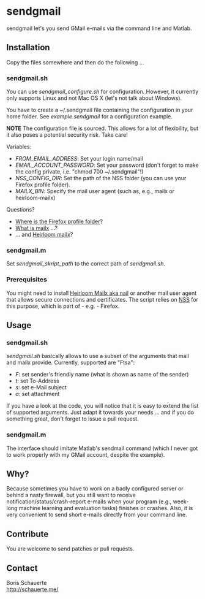 # sendgmail

sendgmail let's you send GMail e-mails via the command line and Matlab.

## Installation

Copy the files somewhere and then do the following ...

### sendgmail.sh

You can use *sendgmail_configure.sh* for configuration. However, it currently only supports Linux and not Mac OS X (let's not talk about Windows).

You have to create a ~/.sendgmail file containing the configuration in your home folder. See *example.sendgmail* for a configuration example.

**NOTE** The configuration file is sourced. This allows for a lot of flexibility, but it also poses a potential security risk. Take care!

Variables:

* *FROM_EMAIL_ADDRESS*: Set your login name/mail
* *EMAIL_ACCOUNT_PASSWORD*: Set your password (don't forget to make the config private, i.e. "chmod 700 ~/.sendgmail"!)
* *NSS_CONFIG_DIR*: Set the path of the NSS folder (you can use your Firefox profile folder).
* *MAILX_BIN*: Specify the mail user agent (such as, e.g., mailx or heirloom-mailx)

Questions?

* [Where is the Firefox profile folder](http://kb.mozillazine.org/Profile_folder_-_Firefox#Navigating_to_the_profile_folder)?
* [What is mailx](http://en.wikipedia.org/wiki/Mailx) ...?
* ... and [Heirloom mailx](http://heirloom.sourceforge.net/mailx.html)?

### sendgmail.m

Set *sendgmail_skript_path* to the correct path of *sendgmail.sh*.

### Prerequisites

You might need to install [Heirloom Mailx aka nail](http://heirloom.sourceforge.net/mailx.html) or another mail user agent that allows secure connections and certificates. The script relies on [NSS](https://developer.mozilla.org/en-US/docs/NSS) for this purpose, which is part of - e.g. - Firefox.

## Usage

### sendgmail.sh

*sendgmail.sh* basically allows to use a subset of the arguments that mail and mailx provide. Currently, supported are "Ftsa":

* *F*: set sender's friendly name (what is shown as name of the sender)
* *t*: set To-Address
* *s*: set e-Mail subject
* *a*: set attachment

If you have a look at the code, you will notice that it is easy to extend the list of supported arguments. Just adapt it towards your needs ... and if you do something great, don't forget to issue a pull request.

### sendgmail.m

The interface should imitate Matlab's sendmail command (which I never got to work properly with my GMail account, despite the example).

## Why?

Because sometimes you have to work on a badly configured server or behind a nasty firewall, but you still want to receive notification/status/crash-report e-mails when your program (e.g., week-long machine learning and evaluation tasks) finishes or crashes. Also, it is very convenient to send short e-mails directly from your command line.

## Contribute

You are welcome to send patches or pull requests.

## Contact

Boris Schauerte  
http://schauerte.me/
